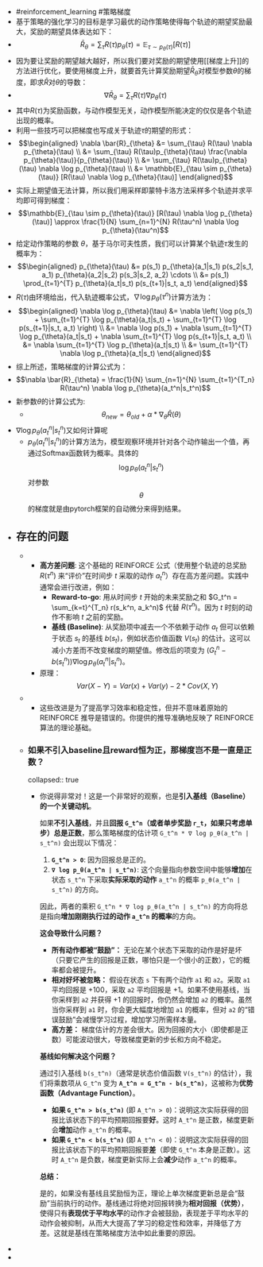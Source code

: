 - #reinforcement_learning #策略梯度
- 基于策略的强化学习的目标是学习最优的动作策略使得每个轨迹的期望奖励最大，奖励的期望具体表达如下：
- $$\bar{R}_\theta=∑_τ​R(τ)p_θ​(τ)=\mathbb{E}_{\tau \sim p_{\theta}(\tau)}[R(\tau)]$$
- 因为要让奖励的期望越大越好，所以我们要对奖励的期望使用[[梯度上升]]的方法进行优化，要使用梯度上升，就要首先计算奖励期望$\bar{R}_\theta$对模型参数$\theta$的梯度，即求$\bar{R}$对$\theta$的导数：
- $$\nabla \bar{R}_{\theta} = \sum_{\tau} R(\tau) \nabla p_{\theta}(\tau)$$
- 其中$R(\tau)$为奖励函数，与动作模型无关，动作模型所能决定的仅仅是各个轨迹出现的概率。
- 利用一些技巧可以把梯度也写成关于轨迹$\tau$的期望的形式：
- $$\begin{aligned}
  \nabla \bar{R}_{\theta} &= \sum_{\tau} R(\tau) \nabla p_{\theta}(\tau) \\
  &= \sum_{\tau} R(\tau)p_{\theta}(\tau) \frac{\nabla p_{\theta}(\tau)}{p_{\theta}(\tau)} \\
  &= \sum_{\tau} R(\tau)p_{\theta}(\tau) \nabla \log p_{\theta}(\tau) \\
  &= \mathbb{E}_{\tau \sim p_{\theta}(\tau)} [R(\tau) \nabla \log p_{\theta}(\tau)]
  \end{aligned}$$
- 实际上期望值无法计算，所以我们用采样即蒙特卡洛方法采样多个轨迹并求平均即可得到梯度：
- $$\mathbb{E}_{\tau \sim p_{\theta}(\tau)} [R(\tau) \nabla \log p_{\theta}(\tau)] \approx \frac{1}{N} \sum_{n=1}^{N} R(\tau^n) \nabla \log p_{\theta}(\tau^n)$$
- 给定动作策略的参数 $\theta$，基于马尔可夫性质，我们可以计算某个轨迹$\tau$发生的概率为：
- $$\begin{aligned}
  p_{\theta}(\tau) &= p(s_1) p_{\theta}(a_1|s_1) p(s_2|s_1, a_1) p_{\theta}(a_2|s_2) p(s_3|s_2, a_2) \cdots \\
  &= p(s_1) \prod_{t=1}^{T} p_{\theta}(a_t|s_t) p(s_{t+1}|s_t, a_t)
  \end{aligned}$$
- $R(\tau)$由环境给出，代入轨迹概率公式，$\nabla\log p_{\theta}(\tau^n)$计算方法为：
- $$\begin{aligned}
  \nabla \log p_{\theta}(\tau) &= \nabla \left( \log p(s_1) + \sum_{t=1}^{T} \log p_{\theta}(a_t|s_t) + \sum_{t=1}^{T} \log p(s_{t+1}|s_t, a_t) \right) \\
  &= \nabla \log p(s_1) + \nabla \sum_{t=1}^{T} \log p_{\theta}(a_t|s_t) + \nabla \sum_{t=1}^{T} \log p(s_{t+1}|s_t, a_t) \\
  &= \nabla \sum_{t=1}^{T} \log p_{\theta}(a_t|s_t) \\
  &= \sum_{t=1}^{T} \nabla \log p_{\theta}(a_t|s_t)
  \end{aligned}$$
- 综上所述，策略梯度的计算公式为：
- $$\nabla \bar{R}_{\theta} = \frac{1}{N} \sum_{n=1}^{N} \sum_{t=1}^{T_n} R(\tau^n) \nabla \log p_{\theta}(a_t^n|s_t^n)$$
- 新参数$\theta$的计算公式为:
	- $$\theta_{new}=\theta_{old}+\alpha*\nabla_{\theta} \bar{R}(\theta) $$
- $\nabla \log p_{\theta}(a_t^n|s_t^n)$又如何计算呢
	- $p_{\theta}(a_t^n|s_t^n)$的计算方法为，模型观察环境并针对各个动作输出一个值，再通过Softmax函数转为概率。具体的$$\log p_{\theta}(a_t^n|s_t^n)$$对参数$$\theta$$的梯度就是由pytorch框架的自动微分来得到结果。
- ## 存在的问题
	- *   **高方差问题**: 这个基础的 REINFORCE 公式（使用整个轨迹的总奖励 $R(\tau^n)$ 来“评价”在时间步 $t$ 采取的动作 $a_t^n$）存在高方差问题。实践中通常会进行改进，例如：
	      *   **Reward-to-go**: 用从时间步 $t$ 开始的未来奖励之和 $G_t^n = \sum_{k=t}^{T_n} r(s_k^n, a_k^n)$ 代替 $R(\tau^n)$。因为 $t$ 时刻的动作不影响 $t$ 之前的奖励。
	      *   **基线 (Baseline)**: 从奖励项中减去一个不依赖于动作 $a_t$ 但可以依赖于状态 $s_t$ 的基线 $b(s_t)$，例如状态价值函数 $V(s_t)$ 的估计。这可以减小方差而不改变梯度的期望值。修改后的项变为 $(G_t^n - b(s_t^n)) \nabla \log p_{\theta}(a_t^n|s_t^n)$。
		- 原理：$$Var(X-Y)=Var(x)+Var(y)-2*Cov(X,Y)$$
	- *   这些改进是为了提高学习效率和稳定性，但并不意味着原始的 REINFORCE 推导是错误的。你提供的推导准确地反映了 REINFORCE 算法的理论基础。
	- ### 如果不引入baseline且reward恒为正，那梯度岂不是一直是正数？
	  collapsed:: true
		- 你说得非常对！这是一个非常好的观察，也是**引入基线（Baseline）的一个关键动机**。
		  
		  如果**不引入基线**，并且**回报 `G_t^n`（或者单步奖励 `r_t`，如果只考虑单步）总是正数**，那么策略梯度的估计项 `G_t^n * ∇ log p_θ(a_t^n | s_t^n)` 会出现以下情况：
		  
		  1.  **`G_t^n > 0`**: 因为回报总是正的。
		  2.  **`∇ log p_θ(a_t^n | s_t^n)`**: 这个向量指向参数空间中能够**增加**在状态 `s_t^n` 下采取**实际采取的动作** `a_t^n` 的概率 `p_θ(a_t^n | s_t^n)` 的方向。
		  
		  因此，两者的乘积 `G_t^n * ∇ log p_θ(a_t^n | s_t^n)` 的方向将总是指向**增加刚刚执行过的动作 `a_t^n` 的概率**的方向。
		  
		  **这会导致什么问题？**
		  
		  *   **所有动作都被“鼓励”：** 无论在某个状态下采取的动作是好是坏（只要它产生的回报是正数，哪怕只是一个很小的正数），它的概率都会被提升。
		  *   **相对好坏被忽略：** 假设在状态 `s` 下有两个动作 `a1` 和 `a2`。采取 `a1` 平均回报是 +100，采取 `a2` 平均回报是 +1。如果不使用基线，当你采样到 `a2` 并获得 +1 的回报时，你仍然会增加 `a2` 的概率。虽然当你采样到 `a1` 时，你会更大幅度地增加 `a1` 的概率，但对 `a2` 的“错误鼓励”会减慢学习过程，增加学习所需样本量。
		  *   **高方差：** 梯度估计的方差会很大。因为回报的大小（即使都是正数）可能波动很大，导致梯度更新的步长和方向不稳定。
		  
		  **基线如何解决这个问题？**
		  
		  通过引入基线 `b(s_t^n)`（通常是状态价值函数 `V(s_t^n)` 的估计），我们将乘数项从 `G_t^n` 变为 **`A_t^n = G_t^n - b(s_t^n)`**，这被称为**优势函数（Advantage Function）**。
		  
		  *   **如果 `G_t^n > b(s_t^n)`** (即 `A_t^n > 0`)：说明这次实际获得的回报比该状态下的平均预期回报要**好**。这时 `A_t^n` 是正数，梯度更新会**增加**动作 `a_t^n` 的概率。
		  *   **如果 `G_t^n < b(s_t^n)`** (即 `A_t^n < 0`)：说明这次实际获得的回报比该状态下的平均预期回报要**差**（即使 `G_t^n` 本身是正数）。这时 `A_t^n` 是负数，梯度更新实际上会**减少**动作 `a_t^n` 的概率。
		  
		  **总结：**
		  
		  是的，如果没有基线且奖励恒为正，理论上单次梯度更新总是会“鼓励”当前执行的动作。基线通过将绝对回报转换为**相对回报（优势）**，使得只有**表现优于平均水平**的动作才会被鼓励，表现差于平均水平的动作会被抑制，从而大大提高了学习的稳定性和效率，并降低了方差。这就是基线在策略梯度方法中如此重要的原因。
-
-